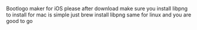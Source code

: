 Bootlogo maker for iOS please after download make sure you install libpng to install for mac is simple just brew install libpng same for linux and you are good to go 
